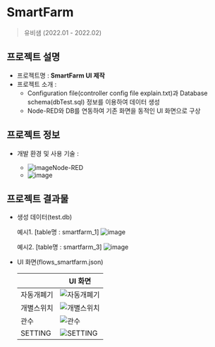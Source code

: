 # SmartFarm

> 유비샘 (2022.01 - 2022.02)

## 프로젝트 설명
- 프로젝트명 : **SmartFarm UI 제작**
- 프로젝트 소개 :
    - Configuration file(controller config file explain.txt)과 Database schema(dbTest.sql) 정보를 이용하여 데이터 생성
    - Node-RED와 DB를 연동하여 기존 화면을 동적인 UI 화면으로 구상

## 프로젝트 정보
- 개발 환경 및 사용 기술 : 

  - ![image](https://user-images.githubusercontent.com/67498595/154221429-9bc1dceb-abb1-4a5d-83da-6c7c663b95b8.png)Node-RED
  - ![image](https://user-images.githubusercontent.com/67498595/154221609-49c6f4e3-a766-465a-a090-241e292e026f.png)




## 프로젝트 결과물
- 생성 데이터(test.db)

  예시1. [table명 : smartfarm_1]
![image](https://user-images.githubusercontent.com/67498595/154219644-aa6d005c-e219-40bb-83a2-efba9c2067e9.png)

  예시2. [table명 : smartfarm_3]
![image](https://user-images.githubusercontent.com/67498595/154220084-4d5dcfbf-08a1-4553-80d7-457c5d5493ec.png)


- UI 화면(flows_smartfarm.json)

  |  | UI 화면 |
  |---|---|
  | 자동개폐기 | ![자동개폐기](https://user-images.githubusercontent.com/67498595/154221096-fca52eda-1039-4018-891b-1fa0f6d188ee.png) |
  | 개별스위치 | ![개별스위치](https://user-images.githubusercontent.com/67498595/154221122-ee0e2b3f-cc77-4c54-bb4d-c9ca0ce5256d.png) |
  | 관수 | ![관수](https://user-images.githubusercontent.com/67498595/154221145-08077fcd-8f13-45e0-91ce-7c1b7d289229.png) |
  | SETTING | ![SETTING](https://user-images.githubusercontent.com/67498595/154221166-f79c3a9b-4bbc-43b8-b106-73dd69d42fc1.png) |
